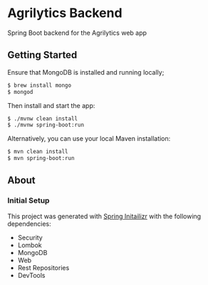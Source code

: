 # Agrilytics Backend

Spring Boot backend for the Agrilytics web app

## Getting Started 

Ensure that MongoDB is installed and running locally;
```bash
$ brew install mongo
$ mongod
```

Then install and start the app:
```bash
$ ./mvnw clean install
$ ./mvnw spring-boot:run
```

Alternatively, you can use your local Maven installation:
```bash
$ mvn clean install
$ mvn spring-boot:run
```

## About

### Initial Setup

This project was generated with [Spring Initailizr](https://start.spring.io/) with the following dependencies:
- Security
- Lombok
- MongoDB
- Web
- Rest Repositories
- DevTools
